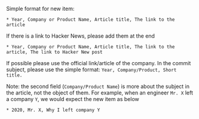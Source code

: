 Simple format for new item:

    * Year, Company or Product Name, Article title, The link to the article

If there is a link to Hacker News, please add them at the end

    * Year, Company or Product Name, Article title, The link to the article, The link to Hacker New post

If possible please use the official link/article of the company. In the
commit subject, please use the simple format: `Year, Company/Product, Short title.`

Note: the second field (`Company/Product Name`) is more about the subject
in the article, not the object of them. For example, when an engineer `Mr. X`
left a company `Y`, we would expect the new item as below

```
* 2020, Mr. X, Why I left company Y
```
